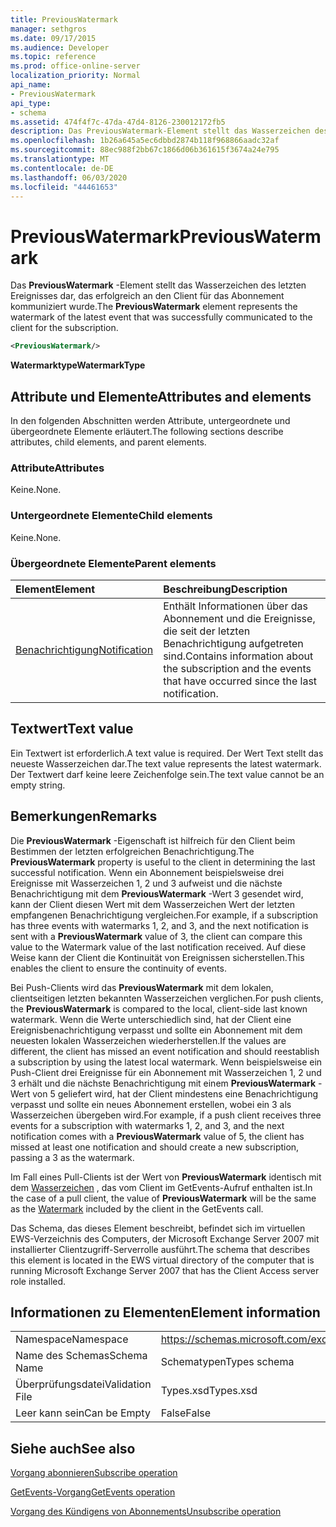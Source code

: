 ```yaml
---
title: PreviousWatermark
manager: sethgros
ms.date: 09/17/2015
ms.audience: Developer
ms.topic: reference
ms.prod: office-online-server
localization_priority: Normal
api_name:
- PreviousWatermark
api_type:
- schema
ms.assetid: 474f4f7c-47da-47d4-8126-230012172fb5
description: Das PreviousWatermark-Element stellt das Wasserzeichen des letzten Ereignisses dar, das erfolgreich an den Client für das Abonnement kommuniziert wurde.
ms.openlocfilehash: 1b26a645a5ec6dbbd2874b118f968866aadc32af
ms.sourcegitcommit: 88ec988f2bb67c1866d06b361615f3674a24e795
ms.translationtype: MT
ms.contentlocale: de-DE
ms.lasthandoff: 06/03/2020
ms.locfileid: "44461653"
---
```

# <a name="previouswatermark"></a><span data-ttu-id="83ecb-103">PreviousWatermark</span><span class="sxs-lookup"><span data-stu-id="83ecb-103">PreviousWatermark</span></span>

<span data-ttu-id="83ecb-104">Das **PreviousWatermark** -Element stellt das Wasserzeichen des letzten Ereignisses dar, das erfolgreich an den Client für das Abonnement kommuniziert wurde.</span><span class="sxs-lookup"><span data-stu-id="83ecb-104">The **PreviousWatermark** element represents the watermark of the latest event that was successfully communicated to the client for the subscription.</span></span> 
  
```xml
<PreviousWatermark/>
```

 <span data-ttu-id="83ecb-105">**Watermarktype**</span><span class="sxs-lookup"><span data-stu-id="83ecb-105">**WatermarkType**</span></span>
## <a name="attributes-and-elements"></a><span data-ttu-id="83ecb-106">Attribute und Elemente</span><span class="sxs-lookup"><span data-stu-id="83ecb-106">Attributes and elements</span></span>

<span data-ttu-id="83ecb-107">In den folgenden Abschnitten werden Attribute, untergeordnete und übergeordnete Elemente erläutert.</span><span class="sxs-lookup"><span data-stu-id="83ecb-107">The following sections describe attributes, child elements, and parent elements.</span></span>
  
### <a name="attributes"></a><span data-ttu-id="83ecb-108">Attribute</span><span class="sxs-lookup"><span data-stu-id="83ecb-108">Attributes</span></span>

<span data-ttu-id="83ecb-109">Keine.</span><span class="sxs-lookup"><span data-stu-id="83ecb-109">None.</span></span>
  
### <a name="child-elements"></a><span data-ttu-id="83ecb-110">Untergeordnete Elemente</span><span class="sxs-lookup"><span data-stu-id="83ecb-110">Child elements</span></span>

<span data-ttu-id="83ecb-111">Keine.</span><span class="sxs-lookup"><span data-stu-id="83ecb-111">None.</span></span>
  
### <a name="parent-elements"></a><span data-ttu-id="83ecb-112">Übergeordnete Elemente</span><span class="sxs-lookup"><span data-stu-id="83ecb-112">Parent elements</span></span>

|<span data-ttu-id="83ecb-113">**Element**</span><span class="sxs-lookup"><span data-stu-id="83ecb-113">**Element**</span></span>|<span data-ttu-id="83ecb-114">**Beschreibung**</span><span class="sxs-lookup"><span data-stu-id="83ecb-114">**Description**</span></span>|
|:-----|:-----|
|[<span data-ttu-id="83ecb-115">Benachrichtigung</span><span class="sxs-lookup"><span data-stu-id="83ecb-115">Notification</span></span>](notification-ex15websvcsotherref.md) <br/> |<span data-ttu-id="83ecb-116">Enthält Informationen über das Abonnement und die Ereignisse, die seit der letzten Benachrichtigung aufgetreten sind.</span><span class="sxs-lookup"><span data-stu-id="83ecb-116">Contains information about the subscription and the events that have occurred since the last notification.</span></span>  <br/> |
   
## <a name="text-value"></a><span data-ttu-id="83ecb-117">Textwert</span><span class="sxs-lookup"><span data-stu-id="83ecb-117">Text value</span></span>

<span data-ttu-id="83ecb-118">Ein Textwert ist erforderlich.</span><span class="sxs-lookup"><span data-stu-id="83ecb-118">A text value is required.</span></span> <span data-ttu-id="83ecb-119">Der Wert Text stellt das neueste Wasserzeichen dar.</span><span class="sxs-lookup"><span data-stu-id="83ecb-119">The text value represents the latest watermark.</span></span> <span data-ttu-id="83ecb-120">Der Textwert darf keine leere Zeichenfolge sein.</span><span class="sxs-lookup"><span data-stu-id="83ecb-120">The text value cannot be an empty string.</span></span>
  
## <a name="remarks"></a><span data-ttu-id="83ecb-121">Bemerkungen</span><span class="sxs-lookup"><span data-stu-id="83ecb-121">Remarks</span></span>

<span data-ttu-id="83ecb-122">Die **PreviousWatermark** -Eigenschaft ist hilfreich für den Client beim Bestimmen der letzten erfolgreichen Benachrichtigung.</span><span class="sxs-lookup"><span data-stu-id="83ecb-122">The **PreviousWatermark** property is useful to the client in determining the last successful notification.</span></span> <span data-ttu-id="83ecb-123">Wenn ein Abonnement beispielsweise drei Ereignisse mit Wasserzeichen 1, 2 und 3 aufweist und die nächste Benachrichtigung mit dem **PreviousWatermark** -Wert 3 gesendet wird, kann der Client diesen Wert mit dem Wasserzeichen Wert der letzten empfangenen Benachrichtigung vergleichen.</span><span class="sxs-lookup"><span data-stu-id="83ecb-123">For example, if a subscription has three events with watermarks 1, 2, and 3, and the next notification is sent with a **PreviousWatermark** value of 3, the client can compare this value to the Watermark value of the last notification received.</span></span> <span data-ttu-id="83ecb-124">Auf diese Weise kann der Client die Kontinuität von Ereignissen sicherstellen.</span><span class="sxs-lookup"><span data-stu-id="83ecb-124">This enables the client to ensure the continuity of events.</span></span> 
  
<span data-ttu-id="83ecb-125">Bei Push-Clients wird das **PreviousWatermark** mit dem lokalen, clientseitigen letzten bekannten Wasserzeichen verglichen.</span><span class="sxs-lookup"><span data-stu-id="83ecb-125">For push clients, the **PreviousWatermark** is compared to the local, client-side last known watermark.</span></span> <span data-ttu-id="83ecb-126">Wenn die Werte unterschiedlich sind, hat der Client eine Ereignisbenachrichtigung verpasst und sollte ein Abonnement mit dem neuesten lokalen Wasserzeichen wiederherstellen.</span><span class="sxs-lookup"><span data-stu-id="83ecb-126">If the values are different, the client has missed an event notification and should reestablish a subscription by using the latest local watermark.</span></span> <span data-ttu-id="83ecb-127">Wenn beispielsweise ein Push-Client drei Ereignisse für ein Abonnement mit Wasserzeichen 1, 2 und 3 erhält und die nächste Benachrichtigung mit einem **PreviousWatermark** -Wert von 5 geliefert wird, hat der Client mindestens eine Benachrichtigung verpasst und sollte ein neues Abonnement erstellen, wobei ein 3 als Wasserzeichen übergeben wird.</span><span class="sxs-lookup"><span data-stu-id="83ecb-127">For example, if a push client receives three events for a subscription with watermarks 1, 2, and 3, and the next notification comes with a **PreviousWatermark** value of 5, the client has missed at least one notification and should create a new subscription, passing a 3 as the watermark.</span></span> 
  
<span data-ttu-id="83ecb-128">Im Fall eines Pull-Clients ist der Wert von **PreviousWatermark** identisch mit dem [Wasserzeichen](watermark.md) , das vom Client im GetEvents-Aufruf enthalten ist.</span><span class="sxs-lookup"><span data-stu-id="83ecb-128">In the case of a pull client, the value of **PreviousWatermark** will be the same as the [Watermark](watermark.md) included by the client in the GetEvents call.</span></span> 
  
<span data-ttu-id="83ecb-129">Das Schema, das dieses Element beschreibt, befindet sich im virtuellen EWS-Verzeichnis des Computers, der Microsoft Exchange Server 2007 mit installierter Clientzugriff-Serverrolle ausführt.</span><span class="sxs-lookup"><span data-stu-id="83ecb-129">The schema that describes this element is located in the EWS virtual directory of the computer that is running Microsoft Exchange Server 2007 that has the Client Access server role installed.</span></span>
  
## <a name="element-information"></a><span data-ttu-id="83ecb-130">Informationen zu Elementen</span><span class="sxs-lookup"><span data-stu-id="83ecb-130">Element information</span></span>

|||
|:-----|:-----|
|<span data-ttu-id="83ecb-131">Namespace</span><span class="sxs-lookup"><span data-stu-id="83ecb-131">Namespace</span></span>  <br/> |https://schemas.microsoft.com/exchange/services/2006/types  <br/> |
|<span data-ttu-id="83ecb-132">Name des Schemas</span><span class="sxs-lookup"><span data-stu-id="83ecb-132">Schema Name</span></span>  <br/> |<span data-ttu-id="83ecb-133">Schematypen</span><span class="sxs-lookup"><span data-stu-id="83ecb-133">Types schema</span></span>  <br/> |
|<span data-ttu-id="83ecb-134">Überprüfungsdatei</span><span class="sxs-lookup"><span data-stu-id="83ecb-134">Validation File</span></span>  <br/> |<span data-ttu-id="83ecb-135">Types.xsd</span><span class="sxs-lookup"><span data-stu-id="83ecb-135">Types.xsd</span></span>  <br/> |
|<span data-ttu-id="83ecb-136">Leer kann sein</span><span class="sxs-lookup"><span data-stu-id="83ecb-136">Can be Empty</span></span>  <br/> |<span data-ttu-id="83ecb-137">False</span><span class="sxs-lookup"><span data-stu-id="83ecb-137">False</span></span>  <br/> |
   
## <a name="see-also"></a><span data-ttu-id="83ecb-138">Siehe auch</span><span class="sxs-lookup"><span data-stu-id="83ecb-138">See also</span></span>



[<span data-ttu-id="83ecb-139">Vorgang abonnieren</span><span class="sxs-lookup"><span data-stu-id="83ecb-139">Subscribe operation</span></span>](subscribe-operation.md)
  
[<span data-ttu-id="83ecb-140">GetEvents-Vorgang</span><span class="sxs-lookup"><span data-stu-id="83ecb-140">GetEvents operation</span></span>](getevents-operation.md)
  
[<span data-ttu-id="83ecb-141">Vorgang des Kündigens von Abonnements</span><span class="sxs-lookup"><span data-stu-id="83ecb-141">Unsubscribe operation</span></span>](unsubscribe-operation.md)

